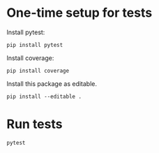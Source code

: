 # One-time setup for tests
Install pytest:
```shell script
pip install pytest
```

Install coverage:
```shell script
pip install coverage
```

Install this package as editable.
```shell script
pip install --editable .
```
# Run tests
```shell script
pytest
```

